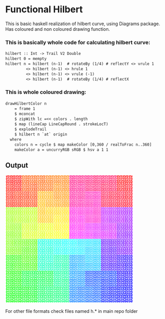 # Functional Hilbert
This is basic haskell realization of hilbert curve, using Diagrams package.
Has coloured and non coloured drawing function.

### This is basically whole code for calculating hilbert curve:

```
hilbert :: Int -> Trail V2 Double
hilbert 0 = mempty
hilbert n = hilbert (n-1)  # rotateBy (1/4) # reflectY <> vrule 1
         <> hilbert (n-1) <> hrule 1
         <> hilbert (n-1) <> vrule (-1)
         <> hilbert (n-1)  # rotateBy (1/4) # reflectX
```
### This is whole coloured drawing:
```
drawHilbertColor n
    = frame 1
    $ mconcat
    $ zipWith lc =<< colors . length
    $ map (lineCap LineCapRound . strokeLocT)
    $ explodeTrail
    $ hilbert n `at` origin
  where
    colors n = cycle $ map makeColor [0,360 / realToFrac n..360]
    makeColor a = uncurryRGB sRGB $ hsv a 1 1
```

## Output
<img src="h.png" width="400rem">

For other file formats check files named h.* in main repo folder

